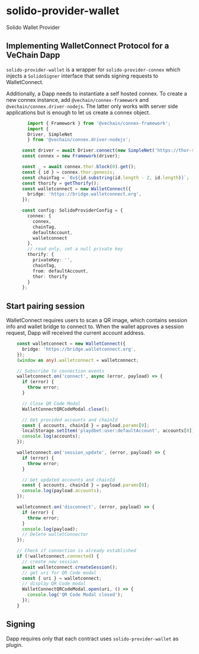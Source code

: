 # solido-provider-wallet
Solido Wallet Provider

## Implementing WalletConnect Protocol for a VeChain Dapp


`solido-provider-wallet` is a wrapper for `solido-provider-connex` which injects a `SolidoSigner` interface that sends signing requests to WalletConnect.

Additionally, a Dapp needs to instantiate a self hosted connex. To create a new connex instance, add `@vechain/connex-framework` and `@vechain/connex.driver-nodejs`. The latter only works with server side applications but is enough to let us create a connex object.

```typescript
        import { Framework } from '@vechain/connex-framework';
        import {
        Driver, SimpleNet
        } from '@vechain/connex.driver-nodejs';

      const driver = await Driver.connect(new SimpleNet('https://thor-staging.decent.bet'));
      const connex = new Framework(driver);

      const _ = await connex.thor.block(0).get();
      const { id } = connex.thor.genesis;
      const chainTag = `0x${id.substring(id.length - 2, id.length)}`;
      const thorify = getThorify();
      const walletconnect = new WalletConnect({
        bridge: 'https://bridge.walletconnect.org',
      });

      const config: SolidoProviderConfig = {
        connex: {
          connex,
          chainTag,
          defaultAccount,
          walletconnect
        },
        // read only, set a null private key
        thorify: {
          privateKey: '',
          chainTag,
          from: defaultAccount,
          thor: thorify
        }
      };

```

## Start pairing session

WalletConnect requires users to scan a QR image, which contains  session info and wallet bridge to connect to. When the wallet approves a session request, Dapp will received the current account address. 

```typescript
    const walletconnect = new WalletConnect({
      bridge: 'https://bridge.walletconnect.org',
    });
    (window as any).walletconnect = walletconnect;

    // Subscribe to connection events
    walletconnect.on('connect', async (error, payload) => {
      if (error) {
        throw error;
      }

      // Close QR Code Modal
      WalletConnectQRCodeModal.close();

      // Get provided accounts and chainId
      const { accounts, chainId } = payload.params[0];
      localStorage.setItem('playdbet:user:defaultAccount', accounts[0]);
      console.log(accounts);
    });

    walletconnect.on('session_update', (error, payload) => {
      if (error) {
        throw error;
      }

      // Get updated accounts and chainId
      const { accounts, chainId } = payload.params[0];
      console.log(payload.accounts);
    });

    walletconnect.on('disconnect', (error, payload) => {
      if (error) {
        throw error;
      }
      console.log(payload);
      // Delete walletConnector
    });

    // Check if connection is already established
    if (!walletconnect.connected) {
      // create new session
      await walletconnect.createSession();
      // get uri for QR Code modal
      const { uri } = walletconnect;
      // display QR Code modal
      WalletConnectQRCodeModal.open(uri, () => {
        console.log('QR Code Modal closed');
      });
    }

```

## Signing

Dapp requires only that each contract uses `solido-provider-wallet` as plugin. 